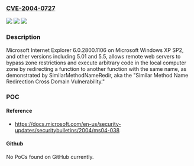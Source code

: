 ### [CVE-2004-0727](https://cve.mitre.org/cgi-bin/cvename.cgi?name=CVE-2004-0727)
![](https://img.shields.io/static/v1?label=Product&message=n%2Fa&color=blue)
![](https://img.shields.io/static/v1?label=Version&message=n%2Fa&color=blue)
![](https://img.shields.io/static/v1?label=Vulnerability&message=n%2Fa&color=brighgreen)

### Description

Microsoft Internet Explorer 6.0.2800.1106 on Microsoft Windows XP SP2, and other versions including 5.01 and 5.5, allows remote web servers to bypass zone restrictions and execute arbitrary code in the local computer zone by redirecting a function to another function with the same name, as demonstrated by SimilarMethodNameRedir, aka the "Similar Method Name Redirection Cross Domain Vulnerability."

### POC

#### Reference
- https://docs.microsoft.com/en-us/security-updates/securitybulletins/2004/ms04-038

#### Github
No PoCs found on GitHub currently.

